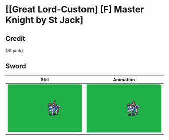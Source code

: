 # [\[Great Lord-Custom\] \[F\] Master Knight by St Jack]

## Credit

{St jack}
	
## Sword

| Still | Animation |
| :---: | :-------: |
| ![Sword still](./Sword_000.png) | ![Sword animation](./Sword.gif) |

